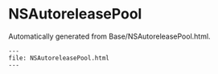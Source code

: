 
# NSAutoreleasePool

Automatically generated from Base/NSAutoreleasePool.html.

``` {raw} html
---
file: NSAutoreleasePool.html
---
```
